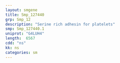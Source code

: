 ```yaml
---
layout: smgene
title: Smp_127440
grp: Smp_12
description: "Serine rich adhesin for platelets"
smp: Smp_127440.1
uniprot: "G4LUH4"
length:  6567
cdd: "ns"
kk: ns
categories: sm
---
```

